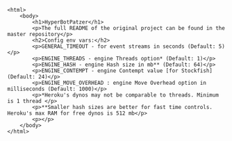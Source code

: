 <!doctype html>
    <html>        
        <body>
            <h1>HyperBotPatzer</h1>
            <p>The full README of the original project can be found in the master repository</p>  
            <h2>Config env vars:</h2>
            <p>GENERAL_TIMEOUT - for event streams in seconds (Default: 5)</p>
            <p>ENGINE_THREADS - engine Threads option* (Default: 1)</p>
            <p>ENGINE_HASH - engine Hash size in mb** (Default: 64)</p>
            <p>ENGINE_CONTEMPT - engine Contempt value [for Stockfish] (Default: 24)</p>
            <p>ENGINE_MOVE_OVERHEAD : engine Move Overhead option in milliseconds (Default: 1000)</p>
            <p>*Heroku's dynos may not be comparable to threads. Minimum is 1 thread </p>
            <p>**Smaller hash sizes are better for fast time controls. Heroku's max RAM for free dynos is 512 mb</p>
            <p></p>
        </body>
    </html>
    
